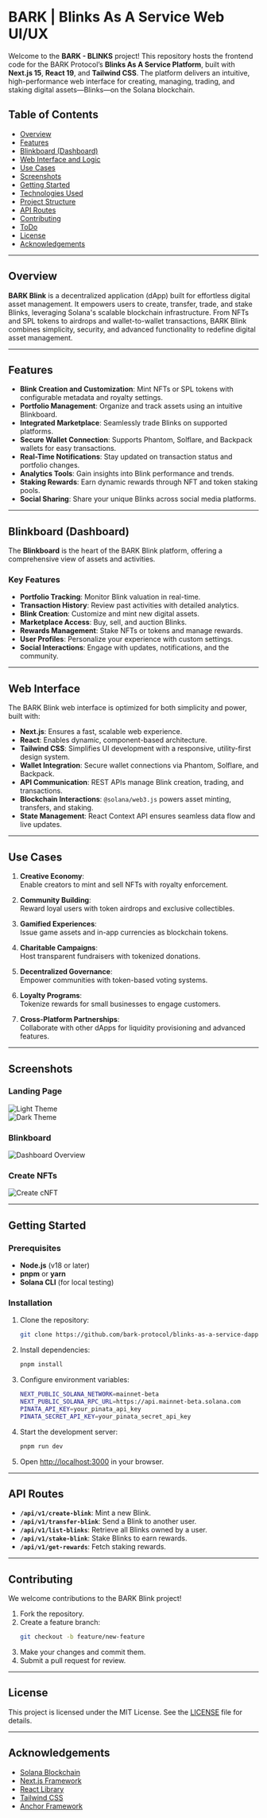 # BARK | Blinks As A Service Web UI/UX  

Welcome to the **BARK - BLINKS** project! This repository hosts the frontend code for the BARK Protocol’s **Blinks As A Service Platform**, built with **Next.js 15**, **React 19**, and **Tailwind CSS**. The platform delivers an intuitive, high-performance web interface for creating, managing, trading, and staking digital assets—Blinks—on the Solana blockchain.  

## Table of Contents  

- [Overview](#overview)  
- [Features](#features)  
- [Blinkboard (Dashboard)](#blinkboard)  
- [Web Interface and Logic](#web-interface-and-logic)  
- [Use Cases](#use-cases)  
- [Screenshots](#screenshots)  
- [Getting Started](#getting-started)  
- [Technologies Used](#technologies-used)  
- [Project Structure](#project-structure)  
- [API Routes](#api-routes)  
- [Contributing](#contributing)  
- [ToDo](#todo)  
- [License](#license)  
- [Acknowledgements](#acknowledgements)  

---

## Overview  

**BARK Blink** is a decentralized application (dApp) built for effortless digital asset management. It empowers users to create, transfer, trade, and stake Blinks, leveraging Solana's scalable blockchain infrastructure. From NFTs and SPL tokens to airdrops and wallet-to-wallet transactions, BARK Blink combines simplicity, security, and advanced functionality to redefine digital asset management.  

---

## Features  

- **Blink Creation and Customization**: Mint NFTs or SPL tokens with configurable metadata and royalty settings.  
- **Portfolio Management**: Organize and track assets using an intuitive Blinkboard.  
- **Integrated Marketplace**: Seamlessly trade Blinks on supported platforms.  
- **Secure Wallet Connection**: Supports Phantom, Solflare, and Backpack wallets for easy transactions.  
- **Real-Time Notifications**: Stay updated on transaction status and portfolio changes.  
- **Analytics Tools**: Gain insights into Blink performance and trends.  
- **Staking Rewards**: Earn dynamic rewards through NFT and token staking pools.  
- **Social Sharing**: Share your unique Blinks across social media platforms.  

---

## Blinkboard (Dashboard)  

The **Blinkboard** is the heart of the BARK Blink platform, offering a comprehensive view of assets and activities.  

### Key Features  

- **Portfolio Tracking**: Monitor Blink valuation in real-time.  
- **Transaction History**: Review past activities with detailed analytics.  
- **Blink Creation**: Customize and mint new digital assets.  
- **Marketplace Access**: Buy, sell, and auction Blinks.  
- **Rewards Management**: Stake NFTs or tokens and manage rewards.  
- **User Profiles**: Personalize your experience with custom settings.  
- **Social Interactions**: Engage with updates, notifications, and the community.  

---

## Web Interface

The BARK Blink web interface is optimized for both simplicity and power, built with:  

- **Next.js**: Ensures a fast, scalable web experience.  
- **React**: Enables dynamic, component-based architecture.  
- **Tailwind CSS**: Simplifies UI development with a responsive, utility-first design system.  
- **Wallet Integration**: Secure wallet connections via Phantom, Solflare, and Backpack.  
- **API Communication**: REST APIs manage Blink creation, trading, and transactions.  
- **Blockchain Interactions**: `@solana/web3.js` powers asset minting, transfers, and staking.  
- **State Management**: React Context API ensures seamless data flow and live updates.  

---

## Use Cases  

1. **Creative Economy**:  
   Enable creators to mint and sell NFTs with royalty enforcement.  

2. **Community Building**:  
   Reward loyal users with token airdrops and exclusive collectibles.  

3. **Gamified Experiences**:  
   Issue game assets and in-app currencies as blockchain tokens.  

4. **Charitable Campaigns**:  
   Host transparent fundraisers with tokenized donations.  

5. **Decentralized Governance**:  
   Empower communities with token-based voting systems.  

6. **Loyalty Programs**:  
   Tokenize rewards for small businesses to engage customers.  

7. **Cross-Platform Partnerships**:  
   Collaborate with other dApps for liquidity provisioning and advanced features.  

---

## Screenshots  

### Landing Page  
![Light Theme](.github/assets/landing-page-light.png)  
![Dark Theme](.github/assets/landing-page-dark.png)  

### Blinkboard  
![Dashboard Overview](.github/assets/dashboard-overview.png)  

### Create NFTs  
![Create cNFT](.github/assets/ntt.png)  

---

## Getting Started  

### Prerequisites  

- **Node.js** (v18 or later)  
- **pnpm** or **yarn**  
- **Solana CLI** (for local testing)  

### Installation  

1. Clone the repository:  
   ```bash
   git clone https://github.com/bark-protocol/blinks-as-a-service-dapp.git
   ```  

2. Install dependencies:  
   ```bash
   pnpm install  
   ```  

3. Configure environment variables:  
   ```bash
   NEXT_PUBLIC_SOLANA_NETWORK=mainnet-beta
   NEXT_PUBLIC_SOLANA_RPC_URL=https://api.mainnet-beta.solana.com
   PINATA_API_KEY=your_pinata_api_key
   PINATA_SECRET_API_KEY=your_pinata_secret_api_key
   ```  

4. Start the development server:  
   ```bash
   pnpm run dev  
   ```  

5. Open [http://localhost:3000](http://localhost:3000) in your browser.  

---

## API Routes  

- **`/api/v1/create-blink`**: Mint a new Blink.  
- **`/api/v1/transfer-blink`**: Send a Blink to another user.  
- **`/api/v1/list-blinks`**: Retrieve all Blinks owned by a user.  
- **`/api/v1/stake-blink`**: Stake Blinks to earn rewards.  
- **`/api/v1/get-rewards`**: Fetch staking rewards.  

---

## Contributing  

We welcome contributions to the BARK Blink project!  

1. Fork the repository.  
2. Create a feature branch:  
   ```bash
   git checkout -b feature/new-feature  
   ```  
3. Make your changes and commit them.  
4. Submit a pull request for review.  

---

## License  

This project is licensed under the MIT License. See the [LICENSE](LICENSE) file for details.  

---

## Acknowledgements  

- [Solana Blockchain](https://solana.com/)  
- [Next.js Framework](https://nextjs.org/)  
- [React Library](https://reactjs.org/)  
- [Tailwind CSS](https://tailwindcss.com/)  
- [Anchor Framework](https://www.anchor-lang.com/)  
